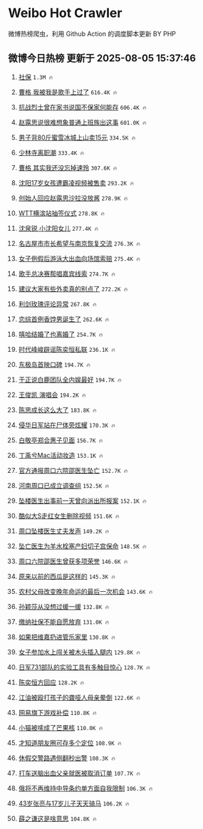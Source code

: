 # Weibo Hot Crawler 



微博热榜爬虫，利用 Github Action 的调度脚本更新 BY PHP 


## 微博今日热榜 更新于 2025-08-05 15:37:46 
1. [社保](https://s.weibo.com/weibo?q=%E7%A4%BE%E4%BF%9D&t=31&band_rank=1&Refer=top) `1.3M 🔥` 

1. [曹格 我被我是歌手上过了](https://s.weibo.com/weibo?q=%E6%9B%B9%E6%A0%BC%20%E6%88%91%E8%A2%AB%E6%88%91%E6%98%AF%E6%AD%8C%E6%89%8B%E4%B8%8A%E8%BF%87%E4%BA%86&t=31&band_rank=2&Refer=top) `616.4K 🔥` 

1. [抗战烈士曾在家书说国不保家何能存](https://s.weibo.com/weibo?q=%23%E6%8A%97%E6%88%98%E7%83%88%E5%A3%AB%E6%9B%BE%E5%9C%A8%E5%AE%B6%E4%B9%A6%E8%AF%B4%E5%9B%BD%E4%B8%8D%E4%BF%9D%E5%AE%B6%E4%BD%95%E8%83%BD%E5%AD%98%23&t=31&band_rank=3&Refer=top) `606.4K 🔥` 

1. [赵露思说很难想象普通上班族出这事](https://s.weibo.com/weibo?q=%23%E8%B5%B5%E9%9C%B2%E6%80%9D%E8%AF%B4%E5%BE%88%E9%9A%BE%E6%83%B3%E8%B1%A1%E6%99%AE%E9%80%9A%E4%B8%8A%E7%8F%AD%E6%97%8F%E5%87%BA%E8%BF%99%E4%BA%8B%23&t=31&band_rank=4&Refer=top) `601.0K 🔥` 

1. [男子背80斤蜜雪冰城上山卖15元](https://s.weibo.com/weibo?q=%23%E7%94%B7%E5%AD%90%E8%83%8C80%E6%96%A4%E8%9C%9C%E9%9B%AA%E5%86%B0%E5%9F%8E%E4%B8%8A%E5%B1%B1%E5%8D%9615%E5%85%83%23&t=31&band_rank=5&Refer=top) `334.5K 🔥` 

1. [少林寺离职潮](https://s.weibo.com/weibo?q=%E5%B0%91%E6%9E%97%E5%AF%BA%E7%A6%BB%E8%81%8C%E6%BD%AE&t=31&band_rank=6&Refer=top) `333.4K 🔥` 

1. [曹格 其实我还没忘掉速玲](https://s.weibo.com/weibo?q=%E6%9B%B9%E6%A0%BC%20%E5%85%B6%E5%AE%9E%E6%88%91%E8%BF%98%E6%B2%A1%E5%BF%98%E6%8E%89%E9%80%9F%E7%8E%B2&t=31&band_rank=7&Refer=top) `307.6K 🔥` 

1. [沈阳17岁女孩遭霸凌视频被售卖](https://s.weibo.com/weibo?q=%23%E6%B2%88%E9%98%B317%E5%B2%81%E5%A5%B3%E5%AD%A9%E9%81%AD%E9%9C%B8%E5%87%8C%E8%A7%86%E9%A2%91%E8%A2%AB%E5%94%AE%E5%8D%96%23&t=31&band_rank=8&Refer=top) `293.2K 🔥` 

1. [创始人回应赵露思沙拉没放酱](https://s.weibo.com/weibo?q=%23%E5%88%9B%E5%A7%8B%E4%BA%BA%E5%9B%9E%E5%BA%94%E8%B5%B5%E9%9C%B2%E6%80%9D%E6%B2%99%E6%8B%89%E6%B2%A1%E6%94%BE%E9%85%B1%23&t=31&band_rank=9&Refer=top) `278.9K 🔥` 

1. [WTT横滨站抽签仪式](https://s.weibo.com/weibo?q=WTT%E6%A8%AA%E6%BB%A8%E7%AB%99%E6%8A%BD%E7%AD%BE%E4%BB%AA%E5%BC%8F&t=31&band_rank=10&Refer=top) `278.8K 🔥` 

1. [沈泉锐 小沈阳女儿](https://s.weibo.com/weibo?q=%E6%B2%88%E6%B3%89%E9%94%90%20%E5%B0%8F%E6%B2%88%E9%98%B3%E5%A5%B3%E5%84%BF&t=31&band_rank=11&Refer=top) `277.4K 🔥` 

1. [名古屋市市长希望与南京恢复交流](https://s.weibo.com/weibo?q=%23%E5%90%8D%E5%8F%A4%E5%B1%8B%E5%B8%82%E5%B8%82%E9%95%BF%E5%B8%8C%E6%9C%9B%E4%B8%8E%E5%8D%97%E4%BA%AC%E6%81%A2%E5%A4%8D%E4%BA%A4%E6%B5%81%23&t=31&band_rank=12&Refer=top) `276.3K 🔥` 

1. [女子例假后游泳大出血向场馆索赔](https://s.weibo.com/weibo?q=%23%E5%A5%B3%E5%AD%90%E4%BE%8B%E5%81%87%E5%90%8E%E6%B8%B8%E6%B3%B3%E5%A4%A7%E5%87%BA%E8%A1%80%E5%90%91%E5%9C%BA%E9%A6%86%E7%B4%A2%E8%B5%94%23&t=31&band_rank=13&Refer=top) `275.4K 🔥` 

1. [歌手总决赛帮唱嘉宾线索](https://s.weibo.com/weibo?q=%23%E6%AD%8C%E6%89%8B%E6%80%BB%E5%86%B3%E8%B5%9B%E5%B8%AE%E5%94%B1%E5%98%89%E5%AE%BE%E7%BA%BF%E7%B4%A2%23&t=31&band_rank=14&Refer=top) `274.7K 🔥` 

1. [建议大家有些外卖真的别点了](https://s.weibo.com/weibo?q=%E5%BB%BA%E8%AE%AE%E5%A4%A7%E5%AE%B6%E6%9C%89%E4%BA%9B%E5%A4%96%E5%8D%96%E7%9C%9F%E7%9A%84%E5%88%AB%E7%82%B9%E4%BA%86&t=31&band_rank=15&Refer=top) `272.2K 🔥` 

1. [利剑玫瑰评论异常](https://s.weibo.com/weibo?q=%23%E5%88%A9%E5%89%91%E7%8E%AB%E7%91%B0%E8%AF%84%E8%AE%BA%E5%BC%82%E5%B8%B8%23&t=31&band_rank=16&Refer=top) `267.8K 🔥` 

1. [恋综首例香饽男诞生了](https://s.weibo.com/weibo?q=%E6%81%8B%E7%BB%BC%E9%A6%96%E4%BE%8B%E9%A6%99%E9%A5%BD%E7%94%B7%E8%AF%9E%E7%94%9F%E4%BA%86&t=31&band_rank=17&Refer=top) `262.6K 🔥` 

1. [嘻哈结婚了也离婚了](https://s.weibo.com/weibo?q=%E5%98%BB%E5%93%88%E7%BB%93%E5%A9%9A%E4%BA%86%E4%B9%9F%E7%A6%BB%E5%A9%9A%E4%BA%86&t=31&band_rank=18&Refer=top) `254.7K 🔥` 

1. [时代峰峻辟谣陈奕恒私联](https://s.weibo.com/weibo?q=%23%E6%97%B6%E4%BB%A3%E5%B3%B0%E5%B3%BB%E8%BE%9F%E8%B0%A3%E9%99%88%E5%A5%95%E6%81%92%E7%A7%81%E8%81%94%23&t=31&band_rank=19&Refer=top) `236.1K 🔥` 

1. [东极岛首映口碑](https://s.weibo.com/weibo?q=%23%E4%B8%9C%E6%9E%81%E5%B2%9B%E9%A6%96%E6%98%A0%E5%8F%A3%E7%A2%91%23&t=31&band_rank=20&Refer=top) `194.7K 🔥` 

1. [于正说白鹿团队全内娱最好](https://s.weibo.com/weibo?q=%23%E4%BA%8E%E6%AD%A3%E8%AF%B4%E7%99%BD%E9%B9%BF%E5%9B%A2%E9%98%9F%E5%85%A8%E5%86%85%E5%A8%B1%E6%9C%80%E5%A5%BD%23&t=31&band_rank=21&Refer=top) `194.7K 🔥` 

1. [王俊凯 演唱会](https://s.weibo.com/weibo?q=%E7%8E%8B%E4%BF%8A%E5%87%AF%20%E6%BC%94%E5%94%B1%E4%BC%9A&t=31&band_rank=22&Refer=top) `194.2K 🔥` 

1. [陈思成长这么大了](https://s.weibo.com/weibo?q=%E9%99%88%E6%80%9D%E6%88%90%E9%95%BF%E8%BF%99%E4%B9%88%E5%A4%A7%E4%BA%86&t=31&band_rank=23&Refer=top) `183.8K 🔥` 

1. [侵华日军站在尸体旁炫耀](https://s.weibo.com/weibo?q=%23%E4%BE%B5%E5%8D%8E%E6%97%A5%E5%86%9B%E7%AB%99%E5%9C%A8%E5%B0%B8%E4%BD%93%E6%97%81%E7%82%AB%E8%80%80%23&t=31&band_rank=24&Refer=top) `170.3K 🔥` 

1. [白敬亭郑合惠子见面](https://s.weibo.com/weibo?q=%23%E7%99%BD%E6%95%AC%E4%BA%AD%E9%83%91%E5%90%88%E6%83%A0%E5%AD%90%E8%A7%81%E9%9D%A2%23&t=31&band_rank=25&Refer=top) `156.7K 🔥` 

1. [丁禹兮Mac活动妆造](https://s.weibo.com/weibo?q=%23%E4%B8%81%E7%A6%B9%E5%85%AEMac%E6%B4%BB%E5%8A%A8%E5%A6%86%E9%80%A0%23&t=31&band_rank=26&Refer=top) `153.1K 🔥` 

1. [官方通报周口六院邵医生坠亡](https://s.weibo.com/weibo?q=%23%E5%AE%98%E6%96%B9%E9%80%9A%E6%8A%A5%E5%91%A8%E5%8F%A3%E5%85%AD%E9%99%A2%E9%82%B5%E5%8C%BB%E7%94%9F%E5%9D%A0%E4%BA%A1%23&t=31&band_rank=27&Refer=top) `152.7K 🔥` 

1. [河南周口已成立调查组](https://s.weibo.com/weibo?q=%23%E6%B2%B3%E5%8D%97%E5%91%A8%E5%8F%A3%E5%B7%B2%E6%88%90%E7%AB%8B%E8%B0%83%E6%9F%A5%E7%BB%84%23&t=31&band_rank=28&Refer=top) `152.5K 🔥` 

1. [坠楼医生出事前一天曾向派出所报案](https://s.weibo.com/weibo?q=%23%E5%9D%A0%E6%A5%BC%E5%8C%BB%E7%94%9F%E5%87%BA%E4%BA%8B%E5%89%8D%E4%B8%80%E5%A4%A9%E6%9B%BE%E5%90%91%E6%B4%BE%E5%87%BA%E6%89%80%E6%8A%A5%E6%A1%88%23&t=31&band_rank=29&Refer=top) `152.1K 🔥` 

1. [酷似大S走红女生删除视频](https://s.weibo.com/weibo?q=%23%E9%85%B7%E4%BC%BC%E5%A4%A7S%E8%B5%B0%E7%BA%A2%E5%A5%B3%E7%94%9F%E5%88%A0%E9%99%A4%E8%A7%86%E9%A2%91%23&t=31&band_rank=30&Refer=top) `151.6K 🔥` 

1. [周口坠楼医生丈夫发声](https://s.weibo.com/weibo?q=%23%E5%91%A8%E5%8F%A3%E5%9D%A0%E6%A5%BC%E5%8C%BB%E7%94%9F%E4%B8%88%E5%A4%AB%E5%8F%91%E5%A3%B0%23&t=31&band_rank=31&Refer=top) `149.2K 🔥` 

1. [坠亡医生为羊水栓塞产妇切子宫保命](https://s.weibo.com/weibo?q=%23%E5%9D%A0%E4%BA%A1%E5%8C%BB%E7%94%9F%E4%B8%BA%E7%BE%8A%E6%B0%B4%E6%A0%93%E5%A1%9E%E4%BA%A7%E5%A6%87%E5%88%87%E5%AD%90%E5%AE%AB%E4%BF%9D%E5%91%BD%23&t=31&band_rank=32&Refer=top) `148.5K 🔥` 

1. [周口六院邵医生曾获多项荣誉](https://s.weibo.com/weibo?q=%23%E5%91%A8%E5%8F%A3%E5%85%AD%E9%99%A2%E9%82%B5%E5%8C%BB%E7%94%9F%E6%9B%BE%E8%8E%B7%E5%A4%9A%E9%A1%B9%E8%8D%A3%E8%AA%89%23&t=31&band_rank=33&Refer=top) `146.6K 🔥` 

1. [原来以前的西瓜是这样的](https://s.weibo.com/weibo?q=%23%E5%8E%9F%E6%9D%A5%E4%BB%A5%E5%89%8D%E7%9A%84%E8%A5%BF%E7%93%9C%E6%98%AF%E8%BF%99%E6%A0%B7%E7%9A%84%23&t=31&band_rank=34&Refer=top) `145.3K 🔥` 

1. [农村父母改变晚年命运的最后一次机会](https://s.weibo.com/weibo?q=%E5%86%9C%E6%9D%91%E7%88%B6%E6%AF%8D%E6%94%B9%E5%8F%98%E6%99%9A%E5%B9%B4%E5%91%BD%E8%BF%90%E7%9A%84%E6%9C%80%E5%90%8E%E4%B8%80%E6%AC%A1%E6%9C%BA%E4%BC%9A&t=31&band_rank=35&Refer=top) `143.6K 🔥` 

1. [孙颖莎从没想过缓一缓](https://s.weibo.com/weibo?q=%23%E5%AD%99%E9%A2%96%E8%8E%8E%E4%BB%8E%E6%B2%A1%E6%83%B3%E8%BF%87%E7%BC%93%E4%B8%80%E7%BC%93%23&t=31&band_rank=36&Refer=top) `132.8K 🔥` 

1. [缴纳社保不能自愿放弃](https://s.weibo.com/weibo?q=%23%E7%BC%B4%E7%BA%B3%E7%A4%BE%E4%BF%9D%E4%B8%8D%E8%83%BD%E8%87%AA%E6%84%BF%E6%94%BE%E5%BC%83%23&t=31&band_rank=37&Refer=top) `131.0K 🔥` 

1. [如果把维嘉扔进管乐家里](https://s.weibo.com/weibo?q=%E5%A6%82%E6%9E%9C%E6%8A%8A%E7%BB%B4%E5%98%89%E6%89%94%E8%BF%9B%E7%AE%A1%E4%B9%90%E5%AE%B6%E9%87%8C&t=31&band_rank=38&Refer=top) `130.8K 🔥` 

1. [女子参加水上闯关被木头插入腿内](https://s.weibo.com/weibo?q=%23%E5%A5%B3%E5%AD%90%E5%8F%82%E5%8A%A0%E6%B0%B4%E4%B8%8A%E9%97%AF%E5%85%B3%E8%A2%AB%E6%9C%A8%E5%A4%B4%E6%8F%92%E5%85%A5%E8%85%BF%E5%86%85%23&t=31&band_rank=39&Refer=top) `129.8K 🔥` 

1. [日军731部队的实验工具有多触目惊心](https://s.weibo.com/weibo?q=%23%E6%97%A5%E5%86%9B731%E9%83%A8%E9%98%9F%E7%9A%84%E5%AE%9E%E9%AA%8C%E5%B7%A5%E5%85%B7%E6%9C%89%E5%A4%9A%E8%A7%A6%E7%9B%AE%E6%83%8A%E5%BF%83%23&t=31&band_rank=40&Refer=top) `128.7K 🔥` 

1. [陈奕恒方回应](https://s.weibo.com/weibo?q=%E9%99%88%E5%A5%95%E6%81%92%E6%96%B9%E5%9B%9E%E5%BA%94&t=31&band_rank=41&Refer=top) `128.2K 🔥` 

1. [江油被殴打孩子的聋哑人母亲晕倒](https://s.weibo.com/weibo?q=%23%E6%B1%9F%E6%B2%B9%E8%A2%AB%E6%AE%B4%E6%89%93%E5%AD%A9%E5%AD%90%E7%9A%84%E8%81%8B%E5%93%91%E4%BA%BA%E6%AF%8D%E4%BA%B2%E6%99%95%E5%80%92%23&t=31&band_rank=42&Refer=top) `122.6K 🔥` 

1. [网易旗下游戏补偿](https://s.weibo.com/weibo?q=%23%E7%BD%91%E6%98%93%E6%97%97%E4%B8%8B%E6%B8%B8%E6%88%8F%E8%A1%A5%E5%81%BF%23&t=31&band_rank=43&Refer=top) `110.8K 🔥` 

1. [小猫被嗦成了芒果核](https://s.weibo.com/weibo?q=%E5%B0%8F%E7%8C%AB%E8%A2%AB%E5%97%A6%E6%88%90%E4%BA%86%E8%8A%92%E6%9E%9C%E6%A0%B8&t=31&band_rank=44&Refer=top) `110.0K 🔥` 

1. [才知道朋友圈可存多个定位](https://s.weibo.com/weibo?q=%E6%89%8D%E7%9F%A5%E9%81%93%E6%9C%8B%E5%8F%8B%E5%9C%88%E5%8F%AF%E5%AD%98%E5%A4%9A%E4%B8%AA%E5%AE%9A%E4%BD%8D&t=31&band_rank=45&Refer=top) `108.9K 🔥` 

1. [休假交警路遇侧翻秒出警](https://s.weibo.com/weibo?q=%23%E4%BC%91%E5%81%87%E4%BA%A4%E8%AD%A6%E8%B7%AF%E9%81%87%E4%BE%A7%E7%BF%BB%E7%A7%92%E5%87%BA%E8%AD%A6%23&t=31&band_rank=46&Refer=top) `108.3K 🔥` 

1. [打车送脑出血父亲就医被取消订单](https://s.weibo.com/weibo?q=%23%E6%89%93%E8%BD%A6%E9%80%81%E8%84%91%E5%87%BA%E8%A1%80%E7%88%B6%E4%BA%B2%E5%B0%B1%E5%8C%BB%E8%A2%AB%E5%8F%96%E6%B6%88%E8%AE%A2%E5%8D%95%23&t=31&band_rank=47&Refer=top) `107.7K 🔥` 

1. [俄将不再维持中导条约单方面自我限制](https://s.weibo.com/weibo?q=%23%E4%BF%84%E5%B0%86%E4%B8%8D%E5%86%8D%E7%BB%B4%E6%8C%81%E4%B8%AD%E5%AF%BC%E6%9D%A1%E7%BA%A6%E5%8D%95%E6%96%B9%E9%9D%A2%E8%87%AA%E6%88%91%E9%99%90%E5%88%B6%23&t=31&band_rank=48&Refer=top) `106.3K 🔥` 

1. [43岁张亮与17岁儿子天天骑马](https://s.weibo.com/weibo?q=%2343%E5%B2%81%E5%BC%A0%E4%BA%AE%E4%B8%8E17%E5%B2%81%E5%84%BF%E5%AD%90%E5%A4%A9%E5%A4%A9%E9%AA%91%E9%A9%AC%23&t=31&band_rank=49&Refer=top) `106.2K 🔥` 

1. [薛之谦这是啥意思](https://s.weibo.com/weibo?q=%E8%96%9B%E4%B9%8B%E8%B0%A6%E8%BF%99%E6%98%AF%E5%95%A5%E6%84%8F%E6%80%9D&t=31&band_rank=50&Refer=top) `104.8K 🔥` 

